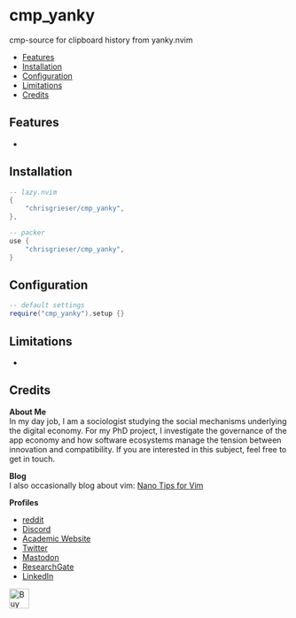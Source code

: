 <!-- LTeX: enabled=false -->
# cmp_yanky
<!-- LTeX: enabled=true -->
<!-- TODO uncomment shields when available in dotfyle.com 
<a href="https://dotfyle.com/plugins/chrisgrieser/cmp_yanky">
<img src="https://dotfyle.com/plugins/chrisgrieser/cmp_yanky/shield" /></a>
-->

cmp-source for clipboard history from yanky.nvim

<!-- toc -->

- [Features](#features)
- [Installation](#installation)
- [Configuration](#configuration)
- [Limitations](#limitations)
- [Credits](#credits)

<!-- tocstop -->

## Features
-

## Installation

```lua
-- lazy.nvim
{
	"chrisgrieser/cmp_yanky",
},

-- packer
use {
	"chrisgrieser/cmp_yanky",
}
```

## Configuration

```lua
-- default settings
require("cmp_yanky").setup {}
```

## Limitations
- 

## Credits
<!-- vale Google.FirstPerson = NO -->
__About Me__  
In my day job, I am a sociologist studying the social mechanisms underlying the
digital economy. For my PhD project, I investigate the governance of the app
economy and how software ecosystems manage the tension between innovation and
compatibility. If you are interested in this subject, feel free to get in touch.

__Blog__  
I also occasionally blog about vim: [Nano Tips for Vim](https://nanotipsforvim.prose.sh)

__Profiles__  
- [reddit](https://www.reddit.com/user/pseudometapseudo)
- [Discord](https://discordapp.com/users/462774483044794368/)
- [Academic Website](https://chris-grieser.de/)
- [Twitter](https://twitter.com/pseudo_meta)
- [Mastodon](https://pkm.social/@pseudometa)
- [ResearchGate](https://www.researchgate.net/profile/Christopher-Grieser)
- [LinkedIn](https://www.linkedin.com/in/christopher-grieser-ba693b17a/)

<a href='https://ko-fi.com/Y8Y86SQ91' target='_blank'><img
	height='36'
	style='border:0px;height:36px;'
	src='https://cdn.ko-fi.com/cdn/kofi1.png?v=3'
	border='0'
	alt='Buy Me a Coffee at ko-fi.com'
/></a>
